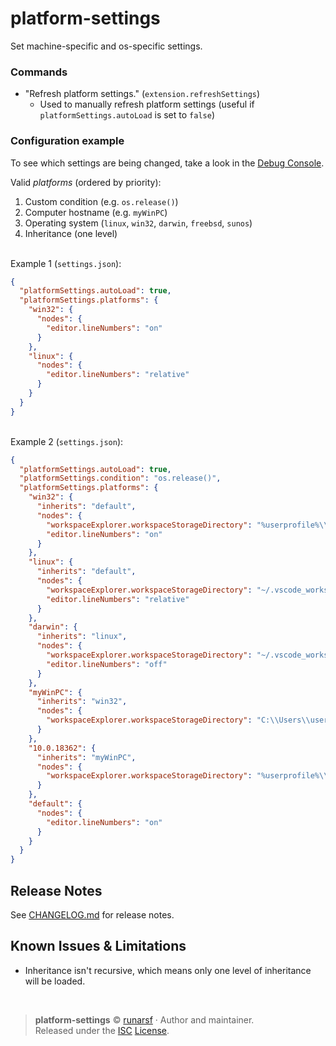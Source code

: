 # platform-settings

Set machine-specific and os-specific settings.

### Commands

- "Refresh platform settings." (`extension.refreshSettings`)
  - Used to manually refresh platform settings (useful if `platformSettings.autoLoad` is set to `false`)

### Configuration example

To see which settings are being changed, take a look in the [Debug Console](https://code.visualstudio.com/docs/editor/debugging).

Valid _platforms_ (ordered by priority):

1. Custom condition (e.g. `os.release()`)
2. Computer hostname (e.g. `myWinPC`)
3. Operating system (`linux`, `win32`, `darwin`, `freebsd`, `sunos`)
4. Inheritance (one level)

<br />Example 1 (`settings.json`):

```json
{
  "platformSettings.autoLoad": true,
  "platformSettings.platforms": {
    "win32": {
      "nodes": {
        "editor.lineNumbers": "on"
      }
    },
    "linux": {
      "nodes": {
        "editor.lineNumbers": "relative"
      }
    }
  }
}
```

<br />Example 2 (`settings.json`):

```json
{
  "platformSettings.autoLoad": true,
  "platformSettings.condition": "os.release()",
  "platformSettings.platforms": {
    "win32": {
      "inherits": "default",
      "nodes": {
        "workspaceExplorer.workspaceStorageDirectory": "%userprofile%\\.vscode_workspaces",
        "editor.lineNumbers": "on"
      }
    },
    "linux": {
      "inherits": "default",
      "nodes": {
        "workspaceExplorer.workspaceStorageDirectory": "~/.vscode_workspaces",
        "editor.lineNumbers": "relative"
      }
    },
    "darwin": {
      "inherits": "linux",
      "nodes": {
        "workspaceExplorer.workspaceStorageDirectory": "~/.vscode_workspaces",
        "editor.lineNumbers": "off"
      }
    },
    "myWinPC": {
      "inherits": "win32",
      "nodes": {
        "workspaceExplorer.workspaceStorageDirectory": "C:\\Users\\userame\\.vscode_workspaces"
      }
    },
    "10.0.18362": {
      "inherits": "myWinPC",
      "nodes": {
        "workspaceExplorer.workspaceStorageDirectory": "%userprofile%\\.vscode_workspaces"
      }
    },
    "default": {
      "nodes": {
        "editor.lineNumbers": "on"
      }
    }
  }
}
```

## Release Notes

See [CHANGELOG.md](https://github.com/runarsf/platform-settings/blob/master/CHANGELOG.md) for release notes.

## Known Issues & Limitations

- Inheritance isn't recursive, which means only one level of inheritance will be loaded.

<br />

> **platform-settings** © [runarsf](https://github.com/runarsf) · Author and maintainer.<br />
> Released under the [ISC](https://opensource.org/licenses/ISC) [License](https://github.com/runarsf/platform-settings/blob/master/LICENSE).

